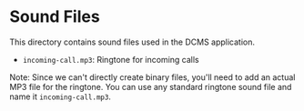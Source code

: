 # Sound Files

This directory contains sound files used in the DCMS application.

- `incoming-call.mp3`: Ringtone for incoming calls

Note: Since we can't directly create binary files, you'll need to add an actual MP3 file for the ringtone. You can use any standard ringtone sound file and name it `incoming-call.mp3`.
